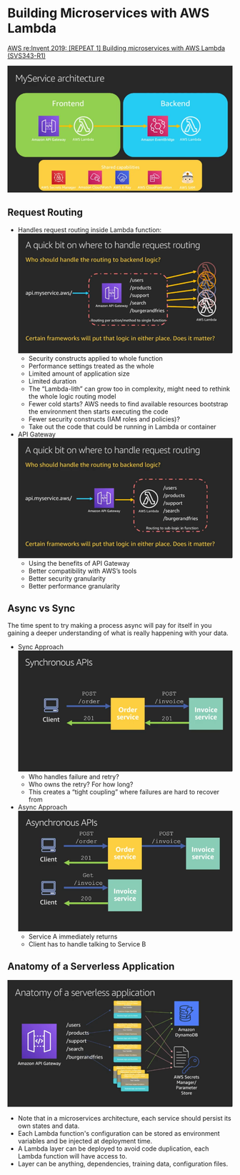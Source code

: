 # Building Microservices with AWS Lambda

[AWS re:Invent 2019: [REPEAT 1] Building microservices with AWS Lambda (SVS343-R1)](https://www.youtube.com/watch?v=TOn0xhev0Uk)

![](assets/2021-07-18-16-10-21.png)

## Request Routing
* Handles request routing inside Lambda function:
![](assets/2021-07-18-15-54-47.png)
   * Security constructs applied to whole function
   * Performance settings treated as the whole
   * Limited amount of application size
   * Limited duration
   * The “Lambda-lith” can grow too in complexity, might need to rethink the whole logic routing model
   * Fewer cold starts? AWS needs to find available resources bootstrap the environment then starts executing the code
   * Fewer security constructs (IAM roles and policies)?
   * Take out the code that could be running in Lambda or container
* API Gateway
![](assets/2021-07-18-15-55-38.png)
   * Using the benefits of API Gateway
   * Better compatibility with AWS’s tools
   * Better security granularity
   * Better performance granularity

## Async vs Sync
The time spent to try making a process async will pay for itself in you gaining a deeper understanding of what is really happening with your data.
* Sync Approach
![](assets/2021-07-18-15-57-38.png)
    * Who handles failure and retry?
    * Who owns the retry? For how long?
    * This creates a “tight coupling” where failures are hard to recover from
* Async Approach
![](assets/2021-07-18-15-58-36.png)
    * Service A immediately returns
    * Client has to handle talking to Service B

## Anatomy of a Serverless Application
![](assets/2021-07-18-16-03-43.png)
* Note that in a microservices architecture, each service should persist its own states and data.
* Each Lambda function's configuration can be stored as environment variables and be injected at deployment time.
* A Lambda layer can be deployed to avoid code duplication, each Lambda function will have access to.
* Layer can be anything, dependencies, training data, configuration files.